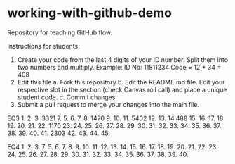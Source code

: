 # working-with-github-demo
Repository for teaching GitHub flow.

Instructions for students:
1.  Create your code from the last 4 digits of your ID number.
    Split them into two numbers and multiply.
    Example:
    ID No: 11811234
    Code = 12 * 34 = 408
2. Edit this file
   a. Fork this repository
   b. Edit the README.md file.
       Edit your respective slot in the section (check Canvas roll call) and place a unique student code.
   c. Commit changes
4. Submit a pull request to merge your changes into the main file.

EQ3
1. 
2.
3. 3321
7.
5.
6.
7.
8. 1470
9.
10.
11. 5402
12.
13.
14.488
15.
16.
17.
18.
19.
20.
21.
22. 1170
23.
24.
25.
26.
27.
28.
29.
30.
31.
32.
33.
34.
35.
36.
37.
38.
39.
40.
41. 2303
42.
43.
44.
45.

EQ4
1.
2.
3.
7.
5.
6.
7.
8.
9.
10.
11.
12.
13.
14.
15.
16.
17.
18.
19.
20.
21.
22.
23.
24.
25.
26.
27.
28.
29.
30.
31.
32.
33.
34.
35.
36.
37.
38.
39.
40.
